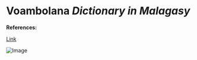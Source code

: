 # Voambolana _Dictionary in Malagasy_



**References:**

[Link](https://en.wikipedia.org/wiki/DICT) 

![Image](src)

